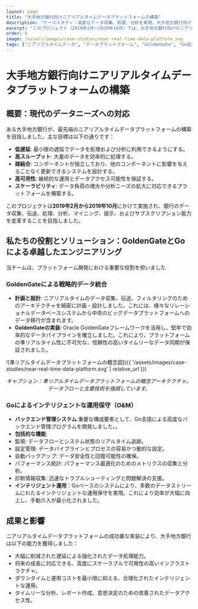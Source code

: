 ```yaml
---
layout: page
title: "大手地方銀行向けニアリアルタイムデータプラットフォームの構築"
description: "ケーススタディ：高度なデータ収集、処理、分析を実現。大手地方銀行向けに高度なデータ収集・処理・分析を実現にする高性能かつスケーラブルなリアルタイムデータプラットフォームを開発（2019年2月～2019年10月）"
excerpt: "このプロジェクト（2019年2月～2019年10月）では、大手地方銀行向けのニアリアルタイムデータプラットフォームを構築しました。GoldenGateを利用したデータ同期と、Go言語ベースのインテリジェントなO&M（運用保守）用バックエンドを開発し、低遅延、高スループット、堅牢なスケーラビリティを実現しました。"
order: 4
image: /assets/images/case-studies/near-real-time-data-platform.svg
tags: ["ニアリアルタイムデータ", "データプラットフォーム", "GoldenGate", "Go言語", "ビッグデータ", "金融サービス", "データ統合", "インテリジェントO&M"]
---
```


# 大手地方銀行向けニアリアルタイムデータプラットフォームの構築

## 概要：現代のデータニーズへの対応

ある大手地方銀行が、最先端のニアリアルタイムデータプラットフォームの構築を目指しました。主な目標は以下の通りです：

*   **低遅延**: 最小限の遅延でデータを処理および分析に利用できるようにする。
*   **高スループット**: 大量のデータを効率的に処理する。
*   **疎結合**: コンポーネントが独立しており、他のコンポーネントに影響を与えることなく更新できるシステムを設計する。
*   **高可用性**: 継続的な運用とデータアクセス可能性を保証する。
*   **スケーラビリティ**: データ負荷の増大や分析ニーズの拡大に対応できるプラットフォームを構築する。

このプロジェクトは**2019年2月から2019年10月**にかけて実施され、銀行のデータ収集、伝送、処理、分析、マイニング、提示、およびサブスクリプション能力を変革することを目指しました。

## 私たちの役割とソリューション：GoldenGateとGoによる卓越したエンジニアリング

当チームは、プラットフォーム開発における重要な役割を担いました

### GoldenGateによる戦略的データ統合
*   **計画と設計**: ニアリアルタイムのデータ収集、伝送、フィルタリングのためのアーキテクチャを綿密に計画・設計しました。これには、様々なリレーショナルデータベースシステムから中央のビッグデータプラットフォームへのデータ移行が含まれます。
*   **GoldenGateの実装**: Oracle GoldenGateフレームワークを活用し、堅牢で効率的なデータパイプラインを確立しました。これにより、プラットフォームの準リアルタイム性に不可欠な、信頼性の高いタイムリーなデータ同期が保証されました。

![準リアルタイムデータプラットフォームの概念図]({{ '/assets/images/case-studies/near-real-time-data-platform.svg' | relative_url }})
*<center>キャプション：準リアルタイムデータプラットフォームの概念アーキテクチャ。データフローと主要技術を強調しています。</center>*

### Goによるインテリジェントな運用保守（O&M）
*   **バックエンド管理システム**:重要な構成要素として、Go言語による高度なバックエンド管理プログラムを開発しました。。
*   **包括的な機能**: 
*   監視: データフローとシステム状態のリアルタイム追跡。
*   設定管理: データパイプラインとプロセスの容易かつ動的な設定。
*   自動バックアップ: データ安全性と回復可能性の確保。
*   パフォーマンス統計: パフォーマンス最適化のためのメトリクスの収集と分析。
*   診断情報収集: 迅速なトラブルシューティングと問題解決の支援。
*   **インテリジェント運用**：Goベースのシステムにより、多数のデータストリームにわたるインテリジェントな運用保守を実現。これにより効率が大幅に向上し、手動介入が最小化されました。

## 成果と影響

ニアリアルタイムデータプラットフォームの成功裏な実装により、大手地方銀行は以下の能力を獲得しました：
*   大幅に削減された遅延による強化されたデータ処理能力。
*   将来の成長に対応できる、高度にスケーラブルで可用性の高いインフラストラクチャ。
*   ダウンタイムと運用コストを最小限に抑える、合理化されたインテリジェントな運用。
*   タイムリーな分析、レポート作成、意思決定のための改善されたデータアクセス性。
